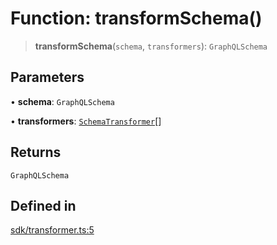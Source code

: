 # Function: transformSchema()

> **transformSchema**(`schema`, `transformers`): `GraphQLSchema`

## Parameters

• **schema**: `GraphQLSchema`

• **transformers**: [`SchemaTransformer`](../type-aliases/SchemaTransformer.md)[]

## Returns

`GraphQLSchema`

## Defined in

[sdk/transformer.ts:5](https://github.com/andreisergiu98/baeta/blob/e352a1ec749c5b23df693f5f8373ac0b75347349/packages/core/sdk/transformer.ts#L5)

